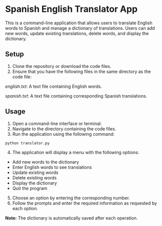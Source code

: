 # Spanish English Translator App
This is a command-line application that allows users to translate English words to Spanish and manage a dictionary of translations. Users can add new words, update existing translations, delete words, and display the dictionary.
## Setup
1. Clone the repository or download the code files.
2. Ensure that you have the following files in the same directory as the code file:

*english.txt*: A text file containing English words.

*spanish.txt*: A text file containing corresponding Spanish translations.

## Usage
1. Open a command-line interface or terminal.
2. Navigate to the directory containing the code files.
3. Run the application using the following command:
```python
python translator.py
```
4. The application will display a menu with the following options:
* Add new words to the dictionary
* Enter English words to see translations
* Update existing words
* Delete existing words
* Display the dictionary
* Quit the program
5. Choose an option by entering the corresponding number.
6. Follow the prompts and enter the required information as requested by each option.

**Note:** The dictionary is automatically saved after each operation.
